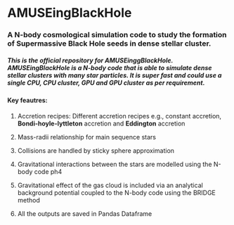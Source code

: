 # AMUSEingBlackHole

### A N-body cosmological simulation code to study the formation of Supermassive Black Hole seeds in dense stellar cluster.

##### This is the official repository for AMUSEinggBlackHole. AMUSEingBlackHole is a N-body code that is able to simulate dense stellar clusters with many star particles. It is super fast and could use a single CPU, CPU cluster, GPU and GPU cluster as per requirement.

#### Key feautres:

1. Accretion recipes: Different accretion recipes e.g., constant accretion, **Bondi-hoyle-lyttleton** accretion and **Eddington** accretion

2. Mass-radii relationship for main sequence stars 

3. Collisions are handled by sticky sphere approximation 

4. Gravitational interactions between the stars are modelled using the N-body code ph4

5. Gravitational effect of the gas cloud is included via an analytical background potential coupled to the N-body code using the BRIDGE method

6. All the outputs are saved in Pandas Dataframe
